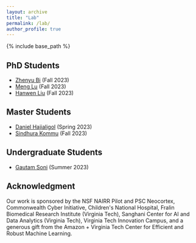 ```yaml
---
layout: archive
title: "Lab"
permalink: /lab/
author_profile: true
---
```


{% include base_path %}


## PhD Students

- [Zhenyu Bi](https://www.linkedin.com/in/zhenyu-bi-817814178/) (Fall 2023)
- [Meng Lu](https://www.linkedin.com/in/lu-luca-499092166/) (Fall 2023)
- [Hanwen Liu](https://www.linkedin.com/in/hanwen-liu-a244b71a9/) (Fall 2023)


## Master Students

- [Daniel Hajialigol](https://www.linkedin.com/in/danielhajialigol/) (Spring 2023)
- [Sindhura Kommu](https://sindhura-cs.github.io/) (Fall 2023)


## Undergraduate Students

- [Gautam Soni](https://www.linkedin.com/in/gsoni16/) (Summer 2023)


## Acknowledgment

Our work is sponsored by the NSF NAIRR Pilot and PSC Neocortex, Commonwealth Cyber Initiative, Children's National Hospital, Fralin Biomedical Research Institute (Virginia Tech), Sanghani Center for AI and Data Analytics (Virginia Tech), Virginia Tech Innovation Campus, and a generous gift from the Amazon + Virginia Tech Center for Efficient and Robust Machine Learning.
<!---
Any opinions, findings, and conclusions or recommendations expressed herein are those of the authors and should not be interpreted as necessarily representing the views, either expressed or implied, of the U.S. Government. 
The U.S. Government is authorized to reproduce and distribute reprints for government purposes not withstanding any copyright annotation hereon.
--->
